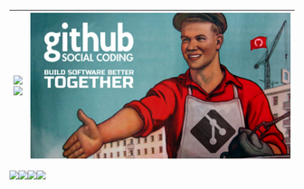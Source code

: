 | <img src="https://github-readme-stats.vercel.app/api?username=rodrigodornelles&hide=issues&title_color=6bbbca&icon_color=6bbbca&show_icons=1&hide_border=1&text_color=fff&bg_color=333&custom_title=Github%20Stats" width="600px"/><br/><img src="https://github-readme-stats.vercel.app/api/top-langs/?username=rodrigodornelles&hide_border=1&layout=compact&text_color=fff&bg_color=333&hide=html,eagle,css,vue,javascript&title_color=6bbbca" width="600px"/> | <img src="https://raw.githubusercontent.com/RodrigoDornelles/RodrigoDornelles/master/communist-github.jpeg?4k"/> |
| :-: | :-: |
<img src="https://img.shields.io/badge/python-3670A0?style=for-the-badge&logo=python&logoColor=ffdd54&bg=transparent" /><img src="https://img.shields.io/badge/bash_script-%23121011.svg?style=for-the-badge&logo=gnu-bash&logoColor=white&bg=transparent" /><img src="https://img.shields.io/badge/ruby-%23CC342D.svg?style=for-the-badge&logo=ruby&logoColor=white&bg=transparent" /><img src="https://img.shields.io/badge/c-%2300599C.svg?style=for-the-badge&logo=c&logoColor=white&bg=transparent" />



